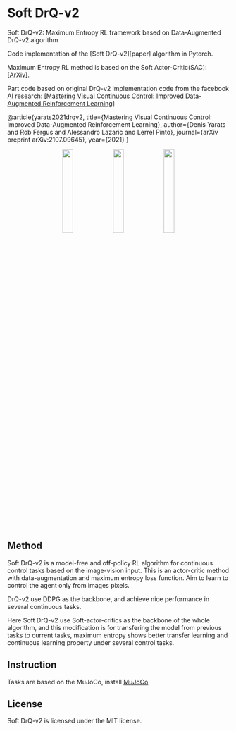 # Soft DrQ-v2

Soft DrQ-v2: Maximum Entropy RL framework based on Data-Augmented DrQ-v2 algorithm

Code implementation of the [Soft DrQ-v2][paper] algorithm in Pytorch.

Maximum Entropy RL method is based on the Soft Actor-Critic(SAC): [[ArXiv]](https://arxiv.org/abs/1812.05905).

Part code based on original DrQ-v2 implementation code from the facebook AI research:
[[Mastering Visual Continuous Control: Improved Data-Augmented Reinforcement Learning]](https://arxiv.org/abs/2107.09645)

@article{yarats2021drqv2,
  title={Mastering Visual Continuous Control: Improved Data-Augmented Reinforcement Learning},
  author={Denis Yarats and Rob Fergus and Alessandro Lazaric and Lerrel Pinto},
  journal={arXiv preprint arXiv:2107.09645},
  year={2021}
}

<p align="center">
  <img width="22%" src="https://imgur.com/O5Va3NY.gif">
  <img width="22%" src="https://imgur.com/PCOR9Mm.gif">
  <img width="22%" src="https://imgur.com/H0ab6tz.gif"> </p>


## Method
Soft DrQ-v2 is a model-free and off-policy RL algorithm for continuous control tasks based on the image-vision input. This is an actor-critic method with data-augmentation and maximum entropy loss function. Aim to learn to control the agent only from images pixels.

DrQ-v2 use DDPG as the backbone, and achieve nice performance in several continuous tasks.

Here Soft DrQ-v2 use Soft-actor-critics as the backbone of the whole algorithm, and this modification is for transfering the model from previous tasks to current tasks, maximum entropy shows better transfer learning and continuous learning property under several control tasks.

## Instruction

Tasks are based on the MuJoCo, install [MuJoCo](http://www.mujoco.org/) 

## License
Soft DrQ-v2 is licensed under the MIT license.
